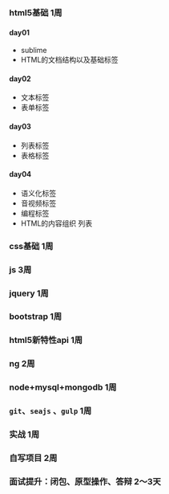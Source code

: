 ### html5基础 1周
#### day01 
* sublime
* HTML的文档结构以及基础标签

#### day02  
* 文本标签
* 表单标签    

#### day03
* 列表标签
* 表格标签

#### day04
* 语义化标签
* 音视频标签
* 编程标签
* HTML的内容组织 列表 

### css基础 1周
### js 3周
### jquery 1周
### bootstrap 1周
### html5新特性api 1周
### ng 2周
### node+mysql+mongodb 1周
### `git`、`seajs` 、`gulp` 1周
### 实战 1周
### 自写项目 2周
### 面试提升：闭包、原型操作、答辩 2～3天

